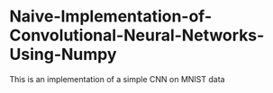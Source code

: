 # Naive-Implementation-of-Convolutional-Neural-Networks-Using-Numpy
This is an implementation of a simple CNN on MNIST data
